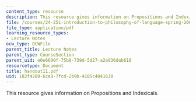 ```yaml
---
content_type: resource
description: This resource gives information on Propositions and Indexicals.
file: /courses/24-251-introduction-to-philosophy-of-language-spring-2005/182f42806ce87fcd2b9b4105c4041638_handout11.pdf
file_type: application/pdf
learning_resource_types:
- Lecture Notes
ocw_type: OCWFile
parent_title: Lecture Notes
parent_type: CourseSection
parent_uid: e0e6690f-75b9-739d-5d27-a2a936dab618
resourcetype: Document
title: handout11.pdf
uid: 182f4280-6ce8-7fcd-2b9b-4105c4041638
---
```

This resource gives information on Propositions and Indexicals.

